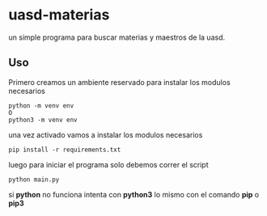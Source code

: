 # uasd-materias

un simple programa para buscar materias y maestros de la uasd.

## Uso

Primero creamos un ambiente reservado para instalar los modulos necesarios 
```
python -m venv env 
O
python3 -m venv env 
```

una vez activado vamos a instalar los modulos necesarios 
```
pip install -r requirements.txt
```
luego para iniciar el programa solo debemos correr el script
```
python main.py
```

si **python** no funciona intenta con **python3** lo mismo con el comando **pip** o **pip3**